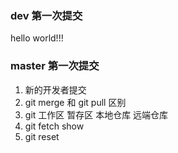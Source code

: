 
### dev 第一次提交
hello world!!!

### master 第一次提交
1. 新的开发者提交
2. git merge 和 git pull 区别
3. git 工作区 暂存区 本地仓库 远端仓库
4. git fetch show
5. git reset 
